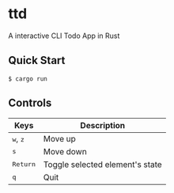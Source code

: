 # ttd

A interactive CLI Todo App in Rust

## Quick Start
```console
$ cargo run
```

## Controls

|Keys|Description|
|---|---|
|<kbd>w</kbd>, <kbd>z</kbd>|Move up|
|<kbd>s</kbd>|Move down|
|<kbd>Return</kbd>|Toggle selected element's state|
|<kbd>q</kbd>|Quit|